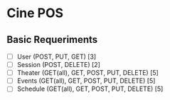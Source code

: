 # Cine POS


## Basic Requeriments

* [ ] User (POST, PUT, GET) [3]
* [ ] Session (POST, DELETE) [2]
* [ ] Theater (GET(all), GET, POST, PUT, DELETE) [5]
* [ ] Events (GET(all), GET, POST, PUT, DELETE) [5]
* [ ] Schedule (GET(all), GET,  POST, PUT, DELETE) [5]
